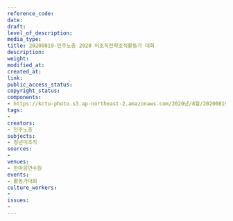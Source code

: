 ```yaml
---
reference_code: 
date: 
draft: 
level_of_description: 
media_type: 
title: 20200819-민주노총 2020 미조직전략조직활동가 대회
description: 
weight: 
modified_at: 
created_at: 
link: 
public_access_status: 
copyright_status: 
components:
- https://kctu-photo.s3.ap-northeast-2.amazonaws.com/2020년/8월/20200819-민주노총+2020+미조직전략조직활동가+대회/WW1D5914.jpg
tags:
- 
creators:
- 민주노총
subjects:
- 청년미조직
sources:
- 
venues:
- 한마음연수원
events:
- 활동가대회
culture_workers:
- 
issues:
- 
---
```

